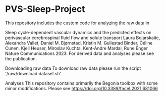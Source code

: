 # PVS-Sleep-Project

This repository includes the custom code for analyzing the raw data in 

Sleep cycle-dependent vascular dynamics and the predicted effects on perivascular cerebrospinal fluid flow and solute transport
Laura Bojarskaite, Alexandra Vallet, Daniel M. Bjørnstad, Kristin M. Gullestad Binder, Céline Cunen, Kjell Heuser, Miroslav Kuchta, Kent-Andre Mardal, Rune Enger
Nature Communications 2023. For derived data and analyses  please see the publication.

Downloading raw data
To download raw data please run the script '/raw/download.dataset.sh'

Analyses
This repository contains primarily the Begonia toolbox with some minor modifications. Please see https://doi.org/10.3389/fncel.2021.681066
